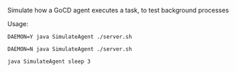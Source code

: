 Simulate how a GoCD agent executes a task, to test background processes

Usage:

```
DAEMON=Y java SimulateAgent ./server.sh
```

```
DAEMON=N java SimulateAgent ./server.sh
```

```
java SimulateAgent sleep 3
```